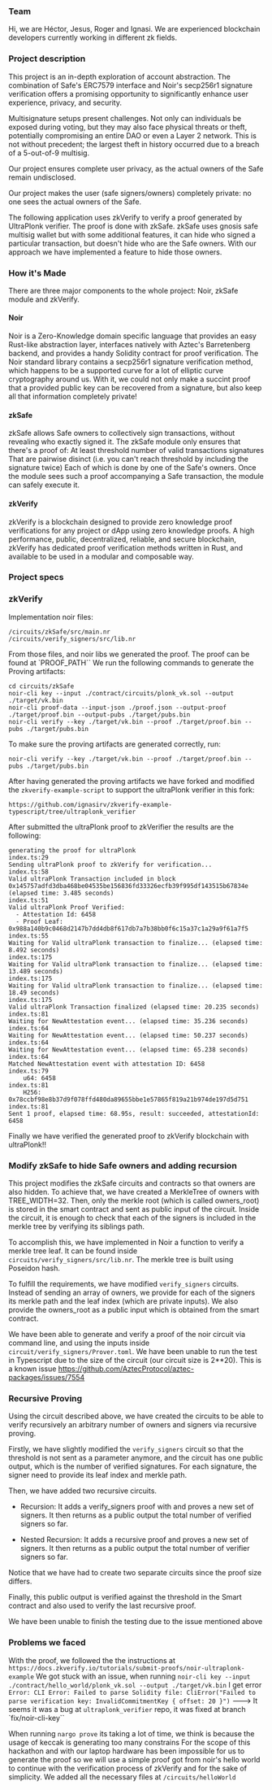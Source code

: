 ### Team
Hi, we are Héctor, Jesus, Roger and Ignasi. We are experienced blockchain developers currently working in different zk fields.

### Project description

This project is an in-depth exploration of account abstraction. The combination of Safe's ERC7579 interface and Noir's secp256r1 signature verification offers a promising opportunity to significantly enhance user experience, privacy, and security.

Multisignature setups present challenges. Not only can individuals be exposed during voting, but they may also face physical threats or theft, potentially compromising an entire DAO or even a Layer 2 network. This is not without precedent; the largest theft in history occurred due to a breach of a 5-out-of-9 multisig.

Our project ensures complete user privacy, as the actual owners of the Safe remain undisclosed.

Our project makes the user (safe signers/owners) completely private: no one sees the actual owners of the Safe.

The following application uses zkVerify to verify a proof generated by UltraPlonk verifier. The proof is done with zkSafe. zkSafe uses gnosis safe multisig wallet but with some additional features, it can hide who signed a particular transaction, but doesn't hide who are the Safe owners. With our approach we have implemented a feature to hide those owners. <br>

### How it's Made
There are three major components to the whole project: Noir, zkSafe module and zkVerify.

#### Noir
Noir is a Zero-Knowledge domain specific language that provides an easy Rust-like abstraction layer, interfaces natively with Aztec's Barretenberg backend, and provides a handy Solidity contract for proof verification. The Noir standard library contains a secp256r1 signature verification method, which happens to be a supported curve for a lot of elliptic curve cryptography around us. With it, we could not only make a succint proof that a provided public key can be recovered from a signature, but also keep all that information completely private!

#### zkSafe
zkSafe allows Safe owners to collectively sign transactions, without revealing who exactly signed it. The zkSafe module only ensures that there's a proof of:
At least threshold number of valid transactions signatures
That are pairwise disinct (i.e. you can't reach threshold by including the signature twice)
Each of which is done by one of the Safe's owners.
Once the module sees such a proof accompanying a Safe transaction, the module can safely execute it.

#### zkVerify
zkVerify is a blockchain designed to provide zero knowledge proof verifications for any project or dApp using zero knowledge proofs. A high performance, public, decentralized, reliable, and secure blockchain, zkVerify has dedicated proof verification methods written in Rust, and available to be used in a modular and composable way.

### Project specs
### zkVerify

Implementation noir files:
```
/circuits/zkSafe/src/main.nr
/circuits/verify_signers/src/lib.nr
```
From those files, and noir libs we generated the proof.
The proof can be found at `PROOF_PATH``
We run the following commands to generate the Proving artifacts:
````
cd circuits/zkSafe
noir-cli key --input ./contract/circuits/plonk_vk.sol --output ./target/vk.bin
noir-cli proof-data --input-json ./proof.json --output-proof ./target/proof.bin --output-pubs ./target/pubs.bin
noir-cli verify --key ./target/vk.bin --proof ./target/proof.bin --pubs ./target/pubs.bin
````
To make sure the proving artifacts are generated correctly, run:

````
noir-cli verify --key ./target/vk.bin --proof ./target/proof.bin --pubs ./target/pubs.bin
````

After having generated the proving artifacts we have forked and modified the `zkverify-example-script` to support the ultraPlonk verifier in this fork:
```
https://github.com/ignasirv/zkverify-example-typescript/tree/ultraplonk_verifier
`````

After submitted the ultraPlonk proof to zkVerifier the results are the following:

````
generating the proof for ultraPlonk
index.ts:29
Sending ultraPlonk proof to zkVerify for verification...
index.ts:58
Valid ultraPlonk Transaction included in block 0x145757adfd3dba468be04535be156836fd33326ecfb39f995df143515b67834e (elapsed time: 3.485 seconds)
index.ts:51
Valid ultraPlonk Proof Verified:
  - Attestation Id: 6458
  - Proof Leaf: 0x988a140b9c0468d2147b7dd4db8f617db7a7b38bb0f6c15a37c1a29a9f61a7f5
index.ts:55
Waiting for Valid ultraPlonk transaction to finalize... (elapsed time: 8.492 seconds)
index.ts:175
Waiting for Valid ultraPlonk transaction to finalize... (elapsed time: 13.489 seconds)
index.ts:175
Waiting for Valid ultraPlonk transaction to finalize... (elapsed time: 18.49 seconds)
index.ts:175
Valid ultraPlonk Transaction finalized (elapsed time: 20.235 seconds)
index.ts:81
Waiting for NewAttestation event... (elapsed time: 35.236 seconds)
index.ts:64
Waiting for NewAttestation event... (elapsed time: 50.237 seconds)
index.ts:64
Waiting for NewAttestation event... (elapsed time: 65.238 seconds)
index.ts:64
Matched NewAttestation event with attestation ID: 6458
index.ts:79
	u64: 6458
index.ts:81
	H256: 0x78ccbf98e8b37d9f078ffd480da89655bbe1e57865f819a21b974de197d5d751
index.ts:81
Sent 1 proof, elapsed time: 68.95s, result: succeeded, attestationId: 6458
````

Finally we have verified the generated proof to zkVerify blockchain with ultraPlonk!!

### Modify zkSafe to hide Safe owners and adding recursion

This project modifies the zkSafe circuits and contracts so that owners are also hidden. To achieve that, we have created a MerkleTree of owners with TREE_WIDTH=32. Then, only the merkle root (which is called owners_root) is stored in the smart contract and sent as public input of the circuit. Inside the circuit, it is enough to check that each of the signers is included in the merkle tree by verifying its siblings path.

To accomplish this, we have implemented in Noir a function to verify a merkle tree leaf. It can be found inside `circuits/verify_signers/src/lib.nr`. The merkle tree is built using Poseidon hash.

To fulfill the requirements, we have modified `verify_signers` circuits. Instead of sending an array of owners, we provide for each of the signers its merkle path and the leaf index (which are private inputs). We also provide the owners_root as a public input which is obtained from the smart contract.

We have been able to generate and verify a proof of the noir circuit via command line, and using the inputs inside `circuit/verify_signers/Prover.toml`. We have been unable to run the test in Typescript due to the size of the circuit (our circuit size is 2**20). This is a known issue https://github.com/AztecProtocol/aztec-packages/issues/7554

### Recursive Proving

Using the circuit described above, we have created the circuits to be able to verify recursively an arbitrary number of owners and signers via recursive proving. 

Firstly, we have slightly modified the `verify_signers` circuit so that the threshold is not sent as a parameter anymore, and the circuit has one public output, which is the number of verified signatures. For each signature, the signer need to provide its leaf index and merkle path.

Then, we have added two recursive circuits.

- Recursion: It adds a verify_signers proof with and proves a new set of signers. It then returns as a public output the total number of verified signers so far.

- Nested Recursion: It adds a recursive proof and proves a new set of signers. It then returns as a public output the total number of verifier signers so far.

Notice that we have had to create two separate circuits since the proof size differs. 

Finally, this public output is verified against the threshold in the Smart contract and also used to verify the last recursive proof.

We have been unable to finish the testing due to the issue mentioned above

### Problems we faced
With the proof, we followed the the instructions at `https://docs.zkverify.io/tutorials/submit-proofs/noir-ultraplonk-example` 
We got stuck with an issue, when running `noir-cli key --input ./contract/hello_world/plonk_vk.sol --output ./target/vk.bin` 
I get error `Error: CLI Error: Failed to parse Solidity file: CliError("Failed to parse verification key: InvalidCommitmentKey { offset: 20 }")`
---> It seems it was a bug at `ultraplonk_verifier` repo, it was fixed at branch `fix/noir-cli-key``

When running `nargo prove` its taking a lot of time, we think is because the usage of keccak is generating too many constrains
For the scope of this hackathon and with our laptop hardware has been impossible for us to generate the proof so we will use a simple proof got from noir's hello world to continue with the verification process of zkVerify and for the sake of simplicity. We added all the necessary files at `/circuits/helloWorld`
